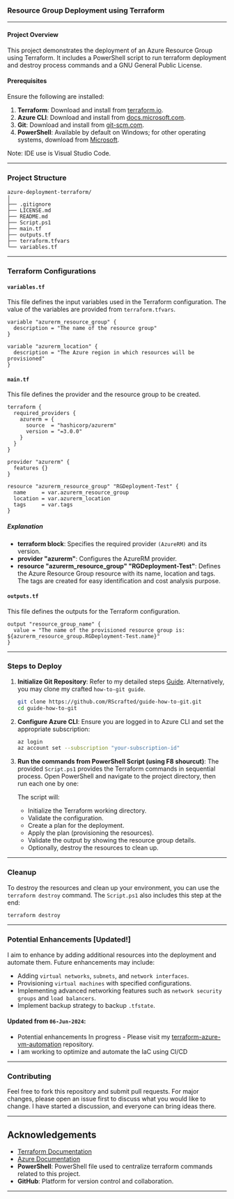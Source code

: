 ### Resource Group Deployment using Terraform

---

#### Project Overview

This project demonstrates the deployment of an Azure Resource Group using Terraform. It includes a PowerShell script to run terraform deployment and destroy process commands and a GNU General Public License.

#### Prerequisites

Ensure the following are installed:

1. **Terraform**: Download and install from [terraform.io](https://www.terraform.io/downloads.html).
2. **Azure CLI**: Download and install from [docs.microsoft.com](https://docs.microsoft.com/en-us/cli/azure/install-azure-cli).
3. **Git**: Download and install from [git-scm.com](https://git-scm.com/).
4. **PowerShell**: Available by default on Windows; for other operating systems, download from [Microsoft](https://docs.microsoft.com/en-us/powershell/scripting/install/installing-powershell).

Note: IDE use is Visual Studio Code.

---

### Project Structure

```
azure-deployment-terraform/
│
├── .gitignore
├── LICENSE.md
├── README.md
├── Script.ps1
├── main.tf
├── outputs.tf
├── terraform.tfvars
└── variables.tf
```

---

### Terraform Configurations

#### `variables.tf`

This file defines the input variables used in the Terraform configuration.
The value of the variables are provided from `terraform.tfvars`.

```hcl
variable "azurerm_resource_group" {
  description = "The name of the resource group"
}

variable "azurerm_location" {
  description = "The Azure region in which resources will be provisioned"
}
```

#### `main.tf`

This file defines the provider and the resource group to be created.

```hcl
terraform {
  required_providers {
    azurerm = {
      source  = "hashicorp/azurerm"
      version = "=3.0.0"
    }
  }
}

provider "azurerm" {
  features {}
}

resource "azurerm_resource_group" "RGDeployment-Test" {
  name     = var.azurerm_resource_group
  location = var.azurerm_location
  tags     = var.tags
}
```

##### Explanation
- **terraform block**: Specifies the required provider `(AzureRM)` and its version.
- **provider "azurerm"**: Configures the AzureRM provider.
- **resource "azurerm_resource_group" "RGDeployment-Test"**: Defines the Azure Resource Group resource with its name, location and tags. The tags are created for easy identification and cost analysis purpose.

#### `outputs.tf`

This file defines the outputs for the Terraform configuration.

```hcl
output "resource_group_name" {
  value = "The name of the provisioned resource group is: ${azurerm_resource_group.RGDeployment-Test.name}"
}
```

---

### Steps to Deploy

1. **Initialize Git Repository**:
Refer to my detailed steps [Guide](https://github.com/RScrafted/guide-how-to-git/tree/main). Alternatively, you may clone my crafted `how-to-git guide`.
   ```sh
   git clone https://github.com/RScrafted/guide-how-to-git.git
   cd guide-how-to-git
   ```

2. **Configure Azure CLI**:
   Ensure you are logged in to Azure CLI and set the appropriate subscription:
   ```sh
   az login
   az account set --subscription "your-subscription-id"
   ```

3. **Run the commands from PowerShell Script (using F8 shourcut)**:
   The provided `Script.ps1` provides the Terraform commands in sequential process. Open PowerShell and navigate to the project directory, then run each one by one:
   

   The script will:
   - Initialize the Terraform working directory.
   - Validate the configuration.
   - Create a plan for the deployment.
   - Apply the plan (provisioning the resources).
   - Validate the output by showing the resource group details.
   - Optionally, destroy the resources to clean up.

---

### Cleanup

To destroy the resources and clean up your environment, you can use the `terraform destroy` command. The `Script.ps1` also includes this step at the end:

```sh
terraform destroy
```

---

### Potential Enhancements [Updated!]

I aim to enhance by adding additional resources into the deployment and automate them. Future enhancements may include:

- Adding `virtual networks`, `subnets`, and `network interfaces`.
- Provisioning `virtual machines` with specified configurations.
- Implementing advanced networking features such as `network security groups` and `load balancers`.
- Implement backup strategy to backup `.tfstate`.

#### Updated from `06-Jun-2024`:
- Potential enhancements In progress - Please visit my [terraform-azure-vm-automation](https://github.com/RScrafted/terraform-azure-vm-automation) repository.
- I am working to optimize and automate the IaC using CI/CD

---

### Contributing

Feel free to fork this repository and submit pull requests. For major changes, please open an issue first to discuss what you would like to change. I have started a discussion, and everyone can bring ideas there.

---

## Acknowledgements
- [Terraform Documentation](https://www.terraform.io/docs/providers/azurerm/)
- [Azure Documentation](https://docs.microsoft.com/en-us/azure/)
- **PowerShell**: PowerShell file used to centralize terraform commands related to this project.
- **GitHub**: Platform for version control and collaboration.

---
